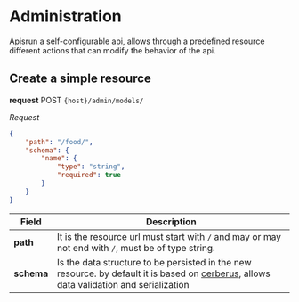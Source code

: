 # Administration

Apisrun a self-configurable api, allows through a predefined resource different actions that can modify the behavior of the api.

## Create a simple resource

**request**
POST `{host}/admin/models/`

*Request*
```json
{
    "path": "/food/",
    "schema": {
        "name": {
            "type": "string",
            "required": true
        }
    }
}
```

| Field       | Description                                    |
| ----------- | -----------------------------------------------|
| **path**    | It is the resource url must start with `/` and may or may not end with `/`, must be of type string.|
| **schema**  | Is the data structure to be persisted in the new resource. by default it is based on [cerberus](https://docs.python-cerberus.org/en/stable/index.html), allows data validation and serialization|
